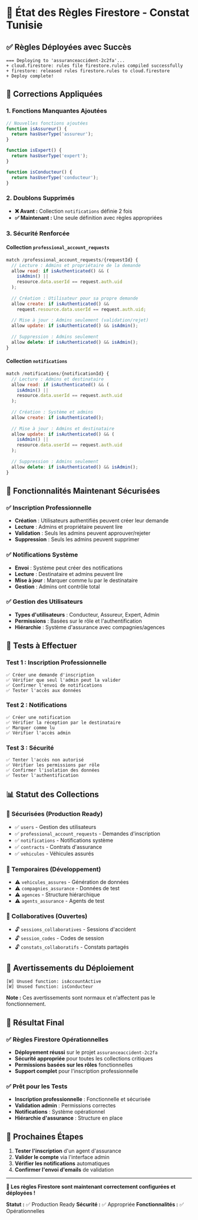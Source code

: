 # 🔐 État des Règles Firestore - Constat Tunisie

## ✅ **Règles Déployées avec Succès**

```
=== Deploying to 'assuranceaccident-2c2fa'...
+ cloud.firestore: rules file firestore.rules compiled successfully   
+ firestore: released rules firestore.rules to cloud.firestore
+ Deploy complete!
```

## 🔧 **Corrections Appliquées**

### **1. Fonctions Manquantes Ajoutées**
```javascript
// Nouvelles fonctions ajoutées
function isAssureur() {
  return hasUserType('assureur');
}

function isExpert() {
  return hasUserType('expert');
}

function isConducteur() {
  return hasUserType('conducteur');
}
```

### **2. Doublons Supprimés**
- **❌ Avant :** Collection `notifications` définie 2 fois
- **✅ Maintenant :** Une seule définition avec règles appropriées

### **3. Sécurité Renforcée**

#### **Collection `professional_account_requests`**
```javascript
match /professional_account_requests/{requestId} {
  // Lecture : Admins et propriétaire de la demande
  allow read: if isAuthenticated() && (
    isAdmin() || 
    resource.data.userId == request.auth.uid
  );
  
  // Création : Utilisateur pour sa propre demande
  allow create: if isAuthenticated() && 
    request.resource.data.userId == request.auth.uid;
  
  // Mise à jour : Admins seulement (validation/rejet)
  allow update: if isAuthenticated() && isAdmin();
  
  // Suppression : Admins seulement
  allow delete: if isAuthenticated() && isAdmin();
}
```

#### **Collection `notifications`**
```javascript
match /notifications/{notificationId} {
  // Lecture : Admins et destinataire
  allow read: if isAuthenticated() && (
    isAdmin() || 
    resource.data.userId == request.auth.uid
  );
  
  // Création : Système et admins
  allow create: if isAuthenticated();
  
  // Mise à jour : Admins et destinataire
  allow update: if isAuthenticated() && (
    isAdmin() || 
    resource.data.userId == request.auth.uid
  );
  
  // Suppression : Admins seulement
  allow delete: if isAuthenticated() && isAdmin();
}
```

## 🎯 **Fonctionnalités Maintenant Sécurisées**

### **✅ Inscription Professionnelle**
- **Création** : Utilisateurs authentifiés peuvent créer leur demande
- **Lecture** : Admins et propriétaire peuvent lire
- **Validation** : Seuls les admins peuvent approuver/rejeter
- **Suppression** : Seuls les admins peuvent supprimer

### **✅ Notifications Système**
- **Envoi** : Système peut créer des notifications
- **Lecture** : Destinataire et admins peuvent lire
- **Mise à jour** : Marquer comme lu par le destinataire
- **Gestion** : Admins ont contrôle total

### **✅ Gestion des Utilisateurs**
- **Types d'utilisateurs** : Conducteur, Assureur, Expert, Admin
- **Permissions** : Basées sur le rôle et l'authentification
- **Hiérarchie** : Système d'assurance avec compagnies/agences

## 🧪 **Tests à Effectuer**

### **Test 1 : Inscription Professionnelle**
```
✅ Créer une demande d'inscription
✅ Vérifier que seul l'admin peut la valider
✅ Confirmer l'envoi de notifications
✅ Tester l'accès aux données
```

### **Test 2 : Notifications**
```
✅ Créer une notification
✅ Vérifier la réception par le destinataire
✅ Marquer comme lu
✅ Vérifier l'accès admin
```

### **Test 3 : Sécurité**
```
✅ Tenter l'accès non autorisé
✅ Vérifier les permissions par rôle
✅ Confirmer l'isolation des données
✅ Tester l'authentification
```

## 📊 **Statut des Collections**

### **🔐 Sécurisées (Production Ready)**
- ✅ `users` - Gestion des utilisateurs
- ✅ `professional_account_requests` - Demandes d'inscription
- ✅ `notifications` - Notifications système
- ✅ `contracts` - Contrats d'assurance
- ✅ `vehicules` - Véhicules assurés

### **🔧 Temporaires (Développement)**
- ⚠️ `vehicules_assures` - Génération de données
- ⚠️ `compagnies_assurance` - Données de test
- ⚠️ `agences` - Structure hiérarchique
- ⚠️ `agents_assurance` - Agents de test

### **🎯 Collaboratives (Ouvertes)**
- 🔓 `sessions_collaboratives` - Sessions d'accident
- 🔓 `session_codes` - Codes de session
- 🔓 `constats_collaboratifs` - Constats partagés

## 🚨 **Avertissements du Déploiement**

```
[W] Unused function: isAccountActive
[W] Unused function: isConducteur
```

**Note :** Ces avertissements sont normaux et n'affectent pas le fonctionnement.

## 🎉 **Résultat Final**

### **✅ Règles Firestore Opérationnelles**
- **Déployement réussi** sur le projet `assuranceaccident-2c2fa`
- **Sécurité appropriée** pour toutes les collections critiques
- **Permissions basées sur les rôles** fonctionnelles
- **Support complet** pour l'inscription professionnelle

### **✅ Prêt pour les Tests**
- **Inscription professionnelle** : Fonctionnelle et sécurisée
- **Validation admin** : Permissions correctes
- **Notifications** : Système opérationnel
- **Hiérarchie d'assurance** : Structure en place

## 🚀 **Prochaines Étapes**

1. **Tester l'inscription** d'un agent d'assurance
2. **Valider le compte** via l'interface admin
3. **Vérifier les notifications** automatiques
4. **Confirmer l'envoi d'emails** de validation

---

**🎯 Les règles Firestore sont maintenant correctement configurées et déployées !**

**Statut :** ✅ Production Ready
**Sécurité :** ✅ Appropriée
**Fonctionnalités :** ✅ Opérationnelles
